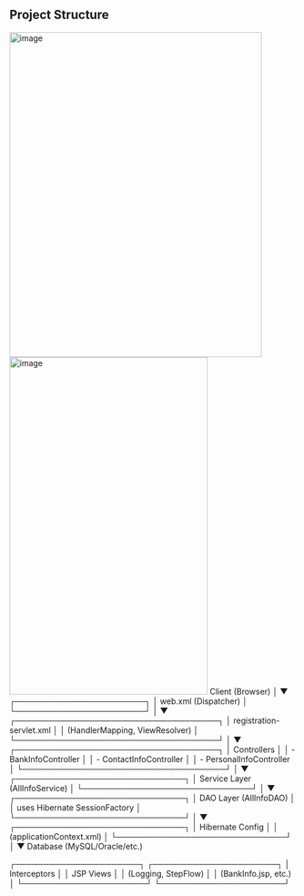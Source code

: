 <h2> Project Structure</h2>
    <img width="443" height="571" alt="image" src="https://github.com/user-attachments/assets/bd9f5423-6f2c-442e-aea9-2dabf70d55ab" />
    <img width="348" height="593" alt="image" src="https://github.com/user-attachments/assets/a1608c1e-3f11-4e61-ae5c-c8cb990c80e7" />
Client (Browser)
        │
        ▼
 ┌───────────────────────┐
 │ web.xml (Dispatcher)  │
 └───────────────────────┘
        │
        ▼
 ┌────────────────────────────────────┐
 │ registration-servlet.xml           │
 │ (HandlerMapping, ViewResolver)     │
 └────────────────────────────────────┘
        │
        ▼
 ┌────────────────────────────────────┐
 │ Controllers                        │
 │  - BankInfoController              │
 │  - ContactInfoController           │
 │  - PersonalInfoController          │
 └────────────────────────────────────┘
        │
        ▼
 ┌──────────────────────────────┐
 │ Service Layer (AllInfoService) │
 └──────────────────────────────┘
        │
        ▼
 ┌──────────────────────────────┐
 │ DAO Layer (AllInfoDAO)       │
 │ uses Hibernate SessionFactory │
 └──────────────────────────────┘
        │
        ▼
 ┌──────────────────────────────┐
 │ Hibernate Config              │
 │ (applicationContext.xml)      │
 └──────────────────────────────┘
        │
        ▼
 Database (MySQL/Oracle/etc.)

  ┌──────────────────────┐   ┌──────────────────────┐
  │ Interceptors         │   │ JSP Views            │
  │ (Logging, StepFlow)  │   │ (BankInfo.jsp, etc.) │
  └──────────────────────┘   └──────────────────────┘
